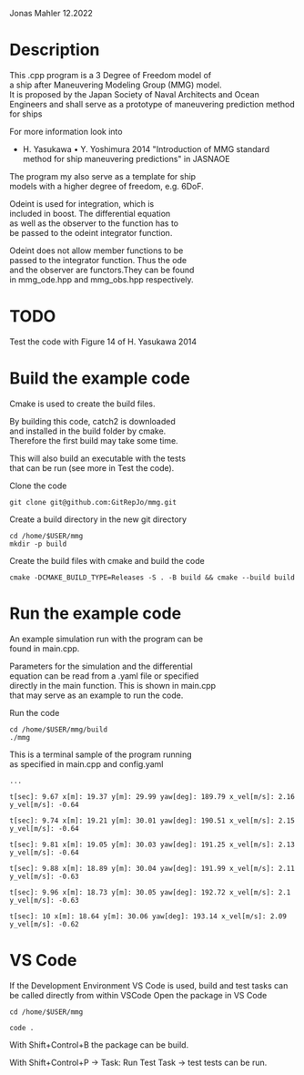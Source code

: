Jonas Mahler 12.2022

# Description
This .cpp program is a 3 Degree of Freedom model of     
a ship after Maneuvering Modeling Group (MMG) model.    
It is proposed by the Japan Society of Naval Architects and
Ocean Engineers and shall serve as a prototype of maneuvering
prediction method for ships     

For more information look into 

- H. Yasukawa • Y. Yoshimura 2014 "Introduction of MMG standard     
method for ship maneuvering predictions" in JASNAOE 

The program my also serve as a template for ship     
models with a higher degree of freedom, e.g. 6DoF.      

Odeint is used for integration, which is     
included in boost. The differential equation     
as well as the observer to the function has to     
be passed to the odeint integrator function.        

Odeint does not allow member functions to be     
passed to the integrator function. Thus the ode     
and the observer are functors.They can be found         
in mmg_ode.hpp and mmg_obs.hpp respectively.     

# TODO
Test the code with Figure 14 of H. Yasukawa 2014

# Build the example code

Cmake is used to create the build files.  

By building this code, catch2 is downloaded     
and installed in the build folder by cmake.    
Therefore the first build may take some time.          

This will also build an executable with the tests     
that can be run (see more in Test the code).         

Clone the code
```
git clone git@github.com:GitRepJo/mmg.git
```
Create a build directory in the new git directory
```
cd /home/$USER/mmg 
mkdir -p build 
```
Create the build files with cmake and build the code
```
cmake -DCMAKE_BUILD_TYPE=Releases -S . -B build && cmake --build build
```

# Run the example code 
An example simulation run with the program can be     
found in main.cpp.        

Parameters for the simulation and the differential     
equation can be read from a .yaml file or specified     
directly in the main function. This is shown in main.cpp     
that may serve as an example to run the code.       

Run the code
```
cd /home/$USER/mmg/build
./mmg
```

This is a terminal sample of the program running     
as specified in main.cpp and config.yaml    
```
...    

t[sec]: 9.67 x[m]: 19.37 y[m]: 29.99 yaw[deg]: 189.79 x_vel[m/s]: 2.16 y_vel[m/s]: -0.64

t[sec]: 9.74 x[m]: 19.21 y[m]: 30.01 yaw[deg]: 190.51 x_vel[m/s]: 2.15 y_vel[m/s]: -0.64

t[sec]: 9.81 x[m]: 19.05 y[m]: 30.03 yaw[deg]: 191.25 x_vel[m/s]: 2.13 y_vel[m/s]: -0.64

t[sec]: 9.88 x[m]: 18.89 y[m]: 30.04 yaw[deg]: 191.99 x_vel[m/s]: 2.11 y_vel[m/s]: -0.63

t[sec]: 9.96 x[m]: 18.73 y[m]: 30.05 yaw[deg]: 192.72 x_vel[m/s]: 2.1 y_vel[m/s]: -0.63

t[sec]: 10 x[m]: 18.64 y[m]: 30.06 yaw[deg]: 193.14 x_vel[m/s]: 2.09 y_vel[m/s]: -0.62

```
# VS Code

If the Development Environment VS Code is used, build and test tasks can be called directly from within VSCode
Open the package in VS Code

```
cd /home/$USER/mmg

code .
```
With Shift+Control+B the package can be build.

With Shift+Control+P -> Task: Run Test Task -> test tests can be run.